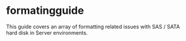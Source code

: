 # formatingguide
This guide covers an array of formatting related issues with SAS / SATA hard disk in Server environments. 
